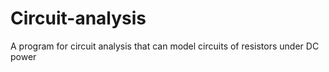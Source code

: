 # Circuit-analysis
A program for circuit analysis that can model circuits of resistors under DC power
